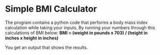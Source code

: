 # Simple BMI Calculator

The program contains a python code that performs a body mass index calculation while taking your inputs. By running your numbers through this calculations of BMI below:
**BMI = (weight in pounds x 703) / (height in inches x height in inches)**

You get an output that shows the results. 
